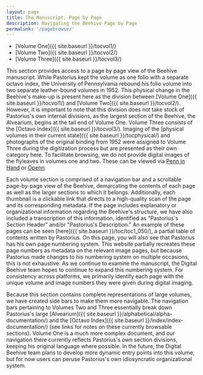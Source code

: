 ```yaml
---
layout: page
title: The Manuscript, Page by Page
description: Navigating the Beehive Page by Page
permalink: '/pagebrowse/'
---
```


* [Volume One]({{ site.baseurl }}/tocvol1/)
* [Volume Two]({{ site.baseurl }}/tocvol2/)
* [Volume Three]({{ site.baseurl }}/tocvol3/)

This section provides access to a page by page view of the Beehive manuscript. While Pastorius kept the volume as one folio with a separate octavo index, the University of Pennsylvania rebound his folio volume into two separate leather-bound volumes in 1952. This physical change in the Beehive's make-up is present here as the division between [Volume One]({{ site.baseurl }}/tocvol1/) and [Volume Two]({{ site.baseurl }}/tocvol2/). However, it is important to note that this division does not take stock of Pastorius's own internal divisions, as the largest section of the Beehive, the Alvearium, begins at the tail end of Volume One. Volume Three consists of the [Octavo Index]({{ site.baseurl }}/tocvol3/). Imaging of the [physical volumes in their current state]({{ site.baseurl }}/tocphysical/) and photographs of the original binding from 1952 were assigned to Volume Three during the digitization process but are presented as their own category here. To facilitate browsing, we do not provide digital images of the flyleaves in volumes one and two. These can be viewed via [Penn in Hand](http://hdl.library.upenn.edu/1017/d/medren/9924875473503681) or [Openn](http://openn.library.upenn.edu/Data/0002/html/mscodex726.html).

Each volume section is comprised of a navigation bar and a scrollable page-by-page view of the Beehive, demarcating the contents of each page as well as the larger sections to which it belongs. Additionally, each thumbnail is a clickable link that directs to a high-quality scan of the page and its corresponding metadata. If the page includes explanatory or organizational information regarding the Beehive's structure, we have also included a transcription of this information, identified as "Pastorius's Section Header" and/or "Pastorius's Description." An example of these pages can be seen [here]({{ site.baseurl }}/toc/toc1_050/), a partial table of contents written by Pastorius. On this page, you will also see that Pastorius has his own page numbering system. This website partially recreates these page numbers as metadata on the relevant image pages, but because Pastorius made changes to his numbering system on multiple occasions, this is not exhaustive. As we continue to examine the manuscript, the Digital Beehive team hopes to continue to expand this numbering system. For consistency across platforms, we primarily identify each page with the unique volume and image numbers they were given during digital imaging.

Because this section contains complete representations of large volumes, we have created side bars to make them more navigable. The navigation bars pertaining to Volumes Two and Three essentially break down Pastorius's large [Alvearium]({{ site.baseurl }}/alphabetical/alpha-documentation/) and the [Octavo Index]({{ site.baseurl }}/index/index-documentation/) (see links for notes on these currently browsable sections). Volume One is a much more complex document, and our navigation there currently reflects Pastorius's own section divisions, keeping his original language where possible. In the future, the Digital Beehive team plans to develop more dynamic entry points into this volume, but for now users can peruse Pastorius's own idiosyncratic organizational system.
